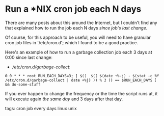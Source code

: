 # Run a *NIX cron job each N days

There are many posts about this around the Internet, but I couldn't find any that explained how to run the job each N days *since job's last change*. 

Of course, for this approach to be useful, you will need to have granular cron job files in '/etc/cron.d'; which I found to be a good practice.

Here's an example of how to run a garbage collection job each 3 days at 0:00 since last change:

- _/etc/cron.d/garbage-collect_:

```
0 0 * * * root RUN_EACH_DAYS=3; [ $((  $(( $(date +%-j) - $(stat -c %Y /etc/cron.d/garbage-collect | date +%j) )) % 3 )) == $RUN_EACH_DAYS ] && do-some-stuff
```

If you ever happen to change the frequency or the time the script runs at, it will execute again *the same day* and 3 days after that day.

tags: cron job every days linux unix

